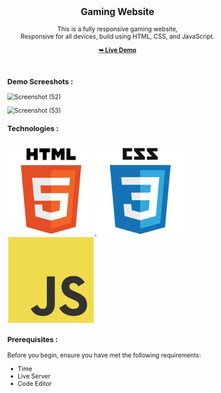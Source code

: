 <div align="center">

  <br />

  <h2 align="center">Gaming Website</h2>

  This is a fully responsive gaming website, <br />Responsive for all devices, build using HTML, CSS, and JavaScript.

  <a href="https://gamesite-by-rushi.netlify.app/"><strong>➥ Live Demo</strong></a>

</div>

<br />

### Demo Screeshots :

![Screenshot (52)](https://github.com/RushiCoder/gamics-by-rushi/assets/114005115/88a6f4c0-6883-44c9-90ab-fb40efdd5ba9)

![Screenshot (53)](https://github.com/RushiCoder/gamics-by-rushi/assets/114005115/aa1ef498-4d37-458f-931b-b5d7475bfdfd)


### Technologies :
<br/>
<a href="https://www.w3.org/html/" target="_blank" rel="noreferrer" > <img src="https://raw.githubusercontent.com/devicons/devicon/master/icons/html5/html5-original-wordmark.svg" alt="html5" width="200" height="200" /> </a>
<a href="https://www.w3schools.com/css/" target="_blank" rel="noreferrer" > <img src="https://raw.githubusercontent.com/devicons/devicon/master/icons/css3/css3-original-wordmark.svg" alt="css3" width="200" height="200" /> </a>
 <a href="https://developer.mozilla.org/en-US/docs/Web/JavaScript" target="_blank" rel="noreferrer"> <img src="https://raw.githubusercontent.com/devicons/devicon/master/icons/javascript/javascript-original.svg" alt="javascript" width="200" height="200"/> </a>


### Prerequisites :

Before you begin, ensure you have met the following requirements:

* Time
* Live Server
* Code Editor
